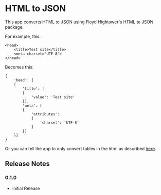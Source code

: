 # HTML to JSON

This app converts HTML to JSON using Floyd Hightower's [HTML to JSON](https://gitlab.com/fhightower/html-to-json) package.

For example, this:

```
<head>
    <title>Test site</title>
    <meta charset="UTF-8">
</head>
```

Becomes this:

```
{
    'head': [
    {
        'title': [
        {
            'value': 'Test site'
        }],
        'meta': [
        {
            'attributes':
            {
                'charset': 'UTF-8'
            }
        }]
    }]
}
```

Or you can tell the app to only convert tables in the html as described [here](https://gitlab.com/fhightower/html-to-json#html-tables-to-json).

## Release Notes

### 0.1.0

* Initial Release
